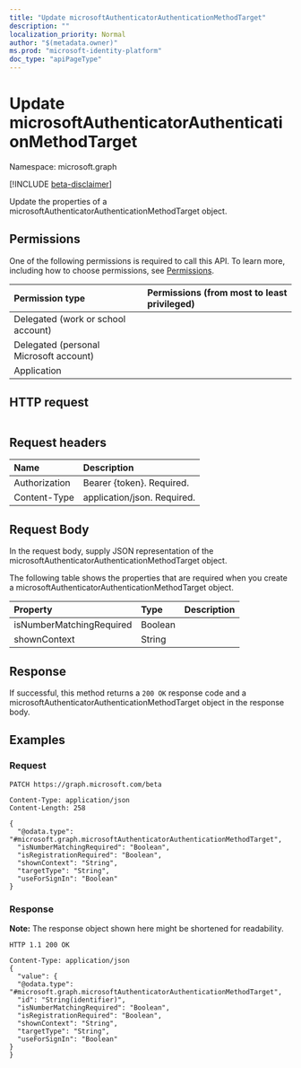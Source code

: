 ```yaml
---
title: "Update microsoftAuthenticatorAuthenticationMethodTarget"
description: ""
localization_priority: Normal
author: "$(metadata.owner)"
ms.prod: "microsoft-identity-platform"
doc_type: "apiPageType"
---
```


# Update microsoftAuthenticatorAuthenticationMethodTarget

Namespace: microsoft.graph

[!INCLUDE [beta-disclaimer](../../includes/beta-disclaimer.md)]

Update the properties of a microsoftAuthenticatorAuthenticationMethodTarget object.

## Permissions

One of the following permissions is required to call this API. To learn more, including how to choose permissions, see [Permissions](/graph/permissions-reference).

| Permission type                        | Permissions (from most to least privileged) |
| :------------------------------------- | :------------------------------------------ |
| Delegated (work or school account)     |                                             |
| Delegated (personal Microsoft account) |                                             |
| Application                            |                                             |

## HTTP request

<!-- {
  "blockType": "ignored"
}
-->

```http

```

## Request headers

| Name          | Description                 |
| :------------ | :-------------------------- |
| Authorization | Bearer {token}. Required.   |
| Content-Type  | application/json. Required. |

## Request Body

In the request body, supply JSON representation of the microsoftAuthenticatorAuthenticationMethodTarget object.

<!-- Actions and Functions -->

<!-- CRUD Methods -->

The following table shows the properties that are required when you create a microsoftAuthenticatorAuthenticationMethodTarget object.

| Property                 | Type    | Description |
| :----------------------- | :------ | :---------- |
| isNumberMatchingRequired | Boolean |             |
| shownContext             | String  |             |

## Response

If successful, this method returns a `200 OK` response code and a microsoftAuthenticatorAuthenticationMethodTarget object in the response body.

## Examples

### Request

<!-- {
  "blockType": "request",
  "name": "update_microsoftauthenticatorauthenticationmethodtarget"
}
-->

```http
PATCH https://graph.microsoft.com/beta

Content-Type: application/json
Content-Length: 258

{
  "@odata.type": "#microsoft.graph.microsoftAuthenticatorAuthenticationMethodTarget",
  "isNumberMatchingRequired": "Boolean",
  "isRegistrationRequired": "Boolean",
  "shownContext": "String",
  "targetType": "String",
  "useForSignIn": "Boolean"
}

```

### Response

**Note:** The response object shown here might be shortened for readability.

<!-- {
  "blockType": "response",
  "truncated": true,
  "@odata.type": "microsoft.authMethodPolicy.microsoftAuthenticatorAuthenticationMethodTarget"
}
-->

```http
HTTP 1.1 200 OK

Content-Type: application/json
{
  "value": {
  "@odata.type": "#microsoft.graph.microsoftAuthenticatorAuthenticationMethodTarget",
  "id": "String(identifier)",
  "isNumberMatchingRequired": "Boolean",
  "isRegistrationRequired": "Boolean",
  "shownContext": "String",
  "targetType": "String",
  "useForSignIn": "Boolean"
}
}

```
